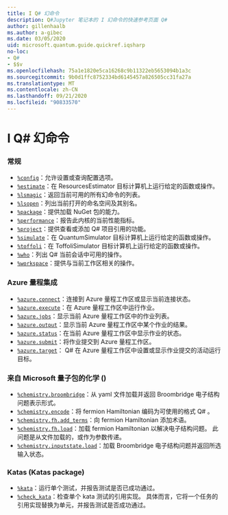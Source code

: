 ```yaml
---
title: I Q# 幻命令
description: Q#Jupyter 笔记本的 I 幻命令的快速参考页面 Q#
author: gillenhaalb
ms.author: a-gibec
ms.date: 03/05/2020
uid: microsoft.quantum.guide.quickref.iqsharp
no-loc:
- Q#
- $$v
ms.openlocfilehash: 75a1e1820e5ca16268c9b11322eb5653094b1a3c
ms.sourcegitcommit: 9b0d1ffc8752334bd6145457a826505cc31fa27a
ms.translationtype: MT
ms.contentlocale: zh-CN
ms.lasthandoff: 09/21/2020
ms.locfileid: "90833570"
---
```

# <a name="ino-locq-magic-commands"></a>I Q# 幻命令

### <a name="general"></a>常规

- [`%config`](xref:microsoft.quantum.iqsharp.magic-ref.config)：允许设置或查询配置选项。
- [`%estimate`](xref:microsoft.quantum.iqsharp.magic-ref.estimate)：在 ResourcesEstimator 目标计算机上运行给定的函数或操作。
- [`%lsmagic`](xref:microsoft.quantum.iqsharp.magic-ref.lsmagic)：返回当前可用的所有幻命令的列表。
- [`%lsopen`](xref:microsoft.quantum.iqsharp.magic-ref.lsopen)：列出当前打开的命名空间及其别名。
- [`%package`](xref:microsoft.quantum.iqsharp.magic-ref.package)：提供加载 NuGet 包的能力。
- [`%performance`](xref:microsoft.quantum.iqsharp.magic-ref.performance)：报告此内核的当前性能指标。
- [`%project`](xref:microsoft.quantum.iqsharp.magic-ref.project)：提供查看或添加 Q# 项目引用的功能。 
- [`%simulate`](xref:microsoft.quantum.iqsharp.magic-ref.simulate)：在 QuantumSimulator 目标计算机上运行给定的函数或操作。
- [`%toffoli`](xref:microsoft.quantum.iqsharp.magic-ref.toffoli)：在 ToffoliSimulator 目标计算机上运行给定的函数或操作。
- [`%who`](xref:microsoft.quantum.iqsharp.magic-ref.who)：列出 Q# 当前会话中可用的操作。
- [`%workspace`](xref:microsoft.quantum.iqsharp.magic-ref.workspace)：提供与当前工作区相关的操作。

### <a name="azure-quantum-integration"></a>Azure 量程集成

- [`%azure.connect`](xref:microsoft.quantum.iqsharp.magic-ref.azure.connect)：连接到 Azure 量程工作区或显示当前连接状态。
- [`%azure.execute`](xref:microsoft.quantum.iqsharp.magic-ref.azure.execute)：在 Azure 量程工作区中运行作业。
- [`%azure.jobs`](xref:microsoft.quantum.iqsharp.magic-ref.azure.jobs)：显示当前 Azure 量程工作区中的作业列表。
- [`%azure.output`](xref:microsoft.quantum.iqsharp.magic-ref.azure.output)：显示当前 Azure 量程工作区中某个作业的结果。
- [`%azure.status`](xref:microsoft.quantum.iqsharp.magic-ref.azure.status)：在当前 Azure 量程工作区中显示作业的状态。
- [`%azure.submit`](xref:microsoft.quantum.iqsharp.magic-ref.azure.submit)：将作业提交到 Azure 量程工作区。
- [`%azure.target`](xref:microsoft.quantum.iqsharp.magic-ref.azure.target)： Q# 在 Azure 量程工作区中设置或显示作业提交的活动运行目标。

### <a name="chemistry-from-microsoftquantumchemistry-package"></a>来自 Microsoft 量子包的化学 () 

- [`%chemistry.broombridge`](xref:microsoft.quantum.iqsharp.magic-ref.chemistry.broombridge)：从 yaml 文件加载并返回 Broombridge 电子结构问题表示形式。
- [`%chemistry.encode`](xref:microsoft.quantum.iqsharp.magic-ref.chemistry.encode)：将 fermion Hamiltonian 编码为可使用的格式 Q# 。
- [`%chemistry.fh.add_terms`](xref:microsoft.quantum.iqsharp.magic-ref.chemistry.fh.add_terms)：向 fermion Hamiltonian 添加术语。
- [`%chemistry.fh.load`](xref:microsoft.quantum.iqsharp.magic-ref.chemistry.fh.load)：加载 fermion Hamiltonian 以解决电子结构问题。 此问题是从文件加载的，或作为参数传递。
- [`%chemistry.inputstate.load`](xref:microsoft.quantum.iqsharp.magic-ref.chemistry.inputstate.load)：加载 Broombridge 电子结构问题并返回所选输入状态。

### <a name="katas-from-microsoftquantumkatas-package"></a>Katas (Katas package) 

- [`%kata`](xref:microsoft.quantum.iqsharp.magic-ref.kata)：运行单个测试，并报告测试是否已成功通过。
- [`%check_kata`](xref:microsoft.quantum.iqsharp.magic-ref.check_kata)：检查单个 kata 测试的引用实现。
    具体而言，它将一个任务的引用实现替换为单元，并报告测试是否成功通过。
